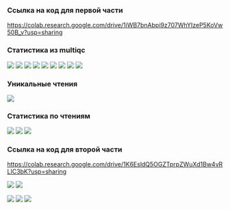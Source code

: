 ### Ссылка на код для первой части
https://colab.research.google.com/drive/1iWB7bnAbpi9z707WhYIzeP5KoVw50B_v?usp=sharing

### Статистика из multiqc
![](https://github.com/kolbunovaa/images/blob/main/2021-11-26_00-34-58.png)
![](https://github.com/kolbunovaa/images/blob/main/2021-11-26_00-35-30.png)
![](https://github.com/kolbunovaa/images/blob/main/2021-11-26_00-36-00.png)
![](https://github.com/kolbunovaa/images/blob/main/2021-11-26_00-36-21.png)
![](https://github.com/kolbunovaa/images/blob/main/2021-11-26_00-37-03.png)
![](https://github.com/kolbunovaa/images/blob/main/2021-11-26_00-37-40.png)
![](https://github.com/kolbunovaa/images/blob/main/2021-11-26_00-38-03.png)
![](https://github.com/kolbunovaa/images/blob/main/2021-11-26_00-38-36.png)
![](https://github.com/kolbunovaa/images/blob/main/2021-11-26_00-39-05.png)

### Уникальные чтения
![](https://github.com/kolbunovaa/images/blob/main/2021-11-26_02-55-53.png)

### Статистика по чтениям
![](https://github.com/kolbunovaa/images/blob/main/2021-11-26_16-44-09.png)
![](https://github.com/kolbunovaa/images/blob/main/2021-11-26_16-44-58.png)
![](https://github.com/kolbunovaa/images/blob/main/2021-11-26_16-45-23.png)

### Ссылка на код для второй части
https://colab.research.google.com/drive/1K6EsldQ5OGZTprpZWuXd1Bw4vRLIC3bK?usp=sharing

![](https://github.com/kolbunovaa/images/blob/main/2021-11-26_18-02-53.png)
![](https://github.com/kolbunovaa/images/blob/main/2021-11-26_18-03-57.png)

![](https://github.com/kolbunovaa/images/blob/main/2021-11-26_18-21-34.png)
![](https://github.com/kolbunovaa/images/blob/main/2021-11-26_18-22-07.png)
![](https://github.com/kolbunovaa/images/blob/main/2021-11-26_18-22-31.png)
